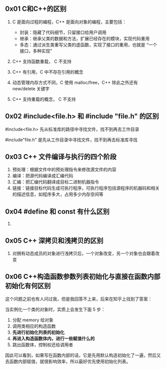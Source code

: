 ## 0x01 C和C++的区别 

1. C 是面向过程的编程，C++ 是面向对象的编程，主要包括：
	* 封装：隐藏了代码细节，只留接口给用户调用
	* 继承：继承父类的数据和方法，扩展已经存在的模块，实现代码重用
	* 多态：通过派生类重写父类的虚函数，实现了接口的重用，也就是 “一个接口，多种实现”

2. C++ 支持函数重载， C 不支持
3. C++ 有引用，C 中不存在引用的概念
4. 动态管理内存方式不同，C 使用 malloc/free，C++ 除此之外还有 new/delete 关键字
5. C++ 支持重载的概念， C 不支持

## 0x02 #include<file.h> 和 #include "file.h" 的区别

#include<file.h> 先从标准库的路径中寻找文件，找不到再去工作目录

#include"file.h" 是先从工作目录中寻找文件，找不到再去标准库寻找

## 0x03 C++ 文件编译与执行的四个阶段

1. 预处理：根据文件中的预处理指令来修改源文件的内容
2. 编译：把源代码编译成汇编代码
3. 汇编：把汇编代码翻译成目标二进制机器指令
4. 链接：链接目标代码生成可执行程序，可执行程序包括源程序的机器码和相关的描述信息，如程序多大，占用多少内存空间等

## 0x04 #define 和 const 有什么区别

1. 

## 0x05 C++ 深拷贝和浅拷贝的区别



1. 对拥有动态成员的对象进行浅拷贝后，一个对象改变，另一个对象也会跟着改变



## 0x06 C++构造函数参数列表初始化与直接在函数内部初始化有何区别



这个问题之前也有人问过我，但是我回答不上来，后来在知乎上找到了答案：



当实例化一个类的对象时，实质上会发生下面 5 步：

1. 分配 memory 给对象 
2. 调用类相应的构造函数
3. **先进行初始化列表的初始化**
4. **再进入构造函数体内，进行一些赋值什么的**
5. 跳出函数体，控制权还给调用者



因此可以看到，如果写在函数内部的话，它是先用默认构造初始化了一遍，然后又去函数内部赋值，就很影响效率，所以最好优先使用初始化列表。
